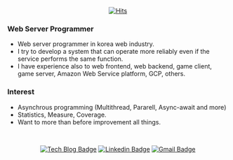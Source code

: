 <div align=center>
 
[![Hits](https://hits.seeyoufarm.com/api/count/incr/badge.svg?url=https%3A%2F%2Fgithub.com%2Fedd1e-dev&count_bg=%2376BFE6&title_bg=%237D7D79&icon=&icon_color=%23E7E7E7&title=view&edge_flat=true)](https://hits.seeyoufarm.com)

</div>

### Web Server Programmer

- Web server programmer in korea web industry.
- I try to develop a system that can operate more reliably even if the service performs the same function.
- I have experience also to web frontend, web backend, game client, game server, Amazon Web Service platform, GCP, others.

### Interest

- Asynchrous programming (Multithread, Pararell, Async-await and more)
- Statistics, Measure, Coverage.
- Want to more than before improvement all things.

<div align=center>
<br>

[![Tech Blog Badge](http://img.shields.io/badge/-Tech%20blog-black?style=flat-square&logo=github&link=https://edd1e.tistory.com/)](https://edd1e.tistory.com/) 
[![Linkedin Badge](https://img.shields.io/badge/-LinkedIn-blue?style=flat-square&logo=Linkedin&logoColor=white&link=https://www.linkedin.com/in/sangwoo-kang-1b00b6214/)](https://www.linkedin.com/in/sangwoo-kang-1b00b6214/) 
[![Gmail Badge](https://img.shields.io/badge/-Gmail-d14836?style=flat-square&logo=Gmail&logoColor=white&link=mailto:sangwoo98.kang@gmail.com)](mailto:sangwoo98.kang@gmail.com)

</div>

<!-- [![github stats](https://github-readme-stats.vercel.app/api?username=edd1e-dev)](https://github.com/edd1e-dev) -->
